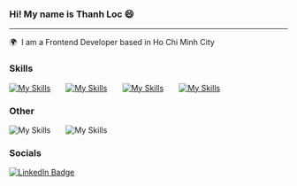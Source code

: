 ### Hi! My name is Thanh Loc 😄
___
🌍  I am a Frontend Developer based in Ho Chi Minh City
<br/>

### Skills

[![My Skills](https://skillicons.dev/icons?i=java,js)](https://skillicons.dev) &nbsp;&nbsp;&nbsp;&nbsp;&nbsp; [![My Skills](https://skillicons.dev/icons?i=nodejs,react,express,nestjs,redux)](https://skillicons.dev) &nbsp;&nbsp;&nbsp;&nbsp;&nbsp; [![My Skills](https://skillicons.dev/icons?i=mysql,mongo)](https://skillicons.dev) &nbsp;&nbsp;&nbsp;&nbsp;&nbsp; [![My Skills](https://skillicons.dev/icons?i=tailwind,scss)](https://skillicons.dev)
<br/>
### Other
![My Skills](https://skillicons.dev/icons?i=git,linux) &nbsp;&nbsp;&nbsp;&nbsp;&nbsp; ![My Skills](https://skillicons.dev/icons?i=docker,gitlab,jenkins)
</br>

### Socials
<div id="badges">
  <a href="https://www.linkedin.com/in/thanhlocdev/">
    <img src="https://img.shields.io/badge/LinkedIn-blue?style=for-the-badge&logo=linkedin&logoColor=white" alt="LinkedIn Badge"/>
  </a>
</div>


